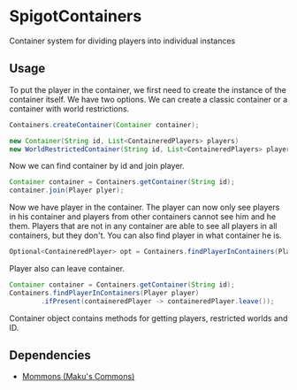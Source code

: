 # SpigotContainers
Container system for dividing players into individual instances

## Usage
To put the player in the container, we first need to create the instance of the container itself.
We have two options. We can create a classic container or a container with world restrictions.
```java
Containers.createContainer(Container container);

new Container(String id, List<ContaineredPlayers> players)
new WorldRestrictedContainer(String id, List<ContaineredPlayers> players, List<World> worlds)
```
Now we can find container by id and join player.
```java
Container container = Containers.getContainer(String id);
container.join(Player plyer);
```
Now we have player in the container. The player can now only see players in his container and players from other containers cannot see him and he them. Players that are not in any container are able to see all players in all containers, but they don't.
You can also find player in what container he is.
```java
Optional<ContaineredPlayer> opt = Containers.findPlayerInContainers(Player player);
```
Player also can leave container.
```java
Container container = Containers.getContainer(String id);
Containers.findPlayerInContainers(Player player)
        .ifPresent(containeredPlayer -> containeredPlayer.leave());
```
Container object contains methods for getting players, restricted worlds and ID.

## Dependencies
- [Mommons (Maku's Commons)](https://github.com/itIsMaku/Mommons)
